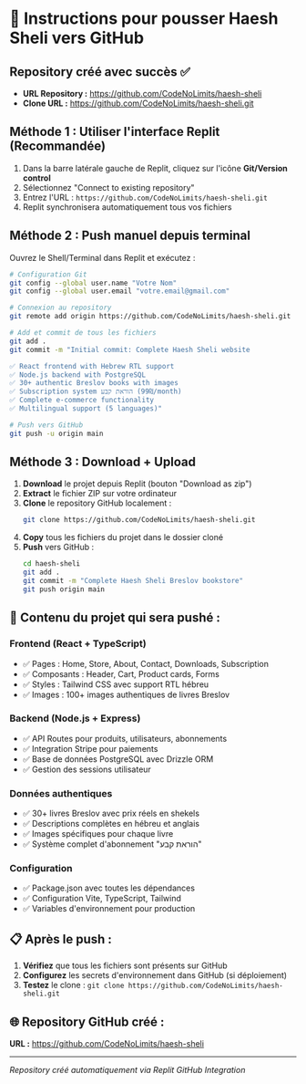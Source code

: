 # 🚀 Instructions pour pousser Haesh Sheli vers GitHub

## Repository créé avec succès ✅
- **URL Repository :** https://github.com/CodeNoLimits/haesh-sheli  
- **Clone URL :** https://github.com/CodeNoLimits/haesh-sheli.git

## Méthode 1 : Utiliser l'interface Replit (Recommandée)

1. Dans la barre latérale gauche de Replit, cliquez sur l'icône **Git/Version control**
2. Sélectionnez "Connect to existing repository" 
3. Entrez l'URL : `https://github.com/CodeNoLimits/haesh-sheli.git`
4. Replit synchronisera automatiquement tous vos fichiers

## Méthode 2 : Push manuel depuis terminal

Ouvrez le Shell/Terminal dans Replit et exécutez :

```bash
# Configuration Git
git config --global user.name "Votre Nom"
git config --global user.email "votre.email@gmail.com"

# Connexion au repository
git remote add origin https://github.com/CodeNoLimits/haesh-sheli.git

# Add et commit de tous les fichiers
git add .
git commit -m "Initial commit: Complete Haesh Sheli website

✅ React frontend with Hebrew RTL support
✅ Node.js backend with PostgreSQL  
✅ 30+ authentic Breslov books with images
✅ Subscription system הוראת קבע (99₪/month)
✅ Complete e-commerce functionality
✅ Multilingual support (5 languages)"

# Push vers GitHub
git push -u origin main
```

## Méthode 3 : Download + Upload

1. **Download** le projet depuis Replit (bouton "Download as zip")
2. **Extract** le fichier ZIP sur votre ordinateur
3. **Clone** le repository GitHub localement :
   ```bash
   git clone https://github.com/CodeNoLimits/haesh-sheli.git
   ```
4. **Copy** tous les fichiers du projet dans le dossier cloné
5. **Push** vers GitHub :
   ```bash
   cd haesh-sheli
   git add .
   git commit -m "Complete Haesh Sheli Breslov bookstore"
   git push origin main
   ```

## 🎯 Contenu du projet qui sera pushé :

### Frontend (React + TypeScript)
- ✅ Pages : Home, Store, About, Contact, Downloads, Subscription
- ✅ Composants : Header, Cart, Product cards, Forms
- ✅ Styles : Tailwind CSS avec support RTL hébreu
- ✅ Images : 100+ images authentiques de livres Breslov

### Backend (Node.js + Express)  
- ✅ API Routes pour produits, utilisateurs, abonnements
- ✅ Integration Stripe pour paiements
- ✅ Base de données PostgreSQL avec Drizzle ORM
- ✅ Gestion des sessions utilisateur

### Données authentiques
- ✅ 30+ livres Breslov avec prix réels en shekels
- ✅ Descriptions complètes en hébreu et anglais
- ✅ Images spécifiques pour chaque livre
- ✅ Système complet d'abonnement "הוראת קבע"

### Configuration
- ✅ Package.json avec toutes les dépendances
- ✅ Configuration Vite, TypeScript, Tailwind
- ✅ Variables d'environnement pour production

## 📋 Après le push :

1. **Vérifiez** que tous les fichiers sont présents sur GitHub
2. **Configurez** les secrets d'environnement dans GitHub (si déploiement)
3. **Testez** le clone : `git clone https://github.com/CodeNoLimits/haesh-sheli.git`

## 🌐 Repository GitHub créé :
**URL :** https://github.com/CodeNoLimits/haesh-sheli

---
*Repository créé automatiquement via Replit GitHub Integration*